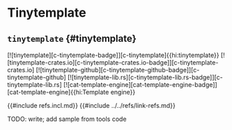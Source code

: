 # Tinytemplate

## `tinytemplate` {#tinytemplate}

[![tinytemplate][c-tinytemplate-badge]][c-tinytemplate]{{hi:tinytemplate}}
[![tinytemplate-crates.io][c-tinytemplate-crates.io-badge]][c-tinytemplate-crates.io]
[![tinytemplate-github][c-tinytemplate-github-badge]][c-tinytemplate-github]
[![tinytemplate-lib.rs][c-tinytemplate-lib.rs-badge]][c-tinytemplate-lib.rs]
[![cat-template-engine][cat-template-engine-badge]][cat-template-engine]{{hi:Template engine}}

{{#include refs.incl.md}}
{{#include ../../refs/link-refs.md}}

<div class="hidden">
TODO: write; add sample from tools code
</div>
